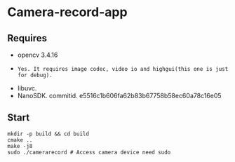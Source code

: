 # Camera-record-app

## Requires

* opencv 3.4.16
*     Yes. It requires image codec, video io and highgui(this one is just for debug).
* libuvc.
* NanoSDK. commitid. e5516c1b606fa62b83b67758b58ec60a78c16e05

## Start

```
mkdir -p build && cd build
cmake ..
make -j8
sudo ./camerarecord # Access camera device need sudo
```
